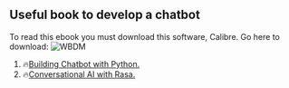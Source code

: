 ## Useful book to develop a chatbot

To read this ebook you must download this software, Calibre.
Go here to download: ![WBDM](https://www.calibre-ebook.com/download_windows64)

1. 🔥[Building Chatbot with Python.](./ebook/BuildingChatbotPython.epub)
2. 🔥[Conversational AI with Rasa.](./ebook/ConversationalAIRasa.epub)
